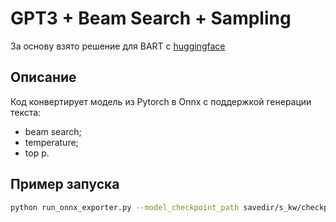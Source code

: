 # GPT3 + Beam Search + Sampling

За основу взято решение для BART c [huggingface](https://github.com/huggingface/transformers/tree/main/examples/research_projects/onnx/summarization)

## Описание

Код конвертирует модель из Pytorch в Onnx с поддержкой генерации текста:

* beam search;
* temperature;
* top p.  

## Пример запуска

```bash
python run_onnx_exporter.py --model_checkpoint_path savedir/s_kw/checkpoints/ --output_file_path ./savedir/s_kw/gpt3.onnx --model_tokenizer_path savedir/tokenizer --num_beams 4 --max_length 20 --temperature 1.0 --top_p 0.95 --device cpu
```
